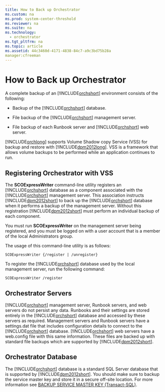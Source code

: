 ```yaml
---
title: How to Back up Orchestrator
ms.custom: na
ms.prod: system-center-threshold
ms.reviewer: na
ms.suite: na
ms.technology: 
  - orchestrator
ms.tgt_pltfrm: na
ms.topic: article
ms.assetid: 44c3460d-4171-4838-84c7-a9c3bd75b28a
manager:cfreeman
---
```

# How to Back up Orchestrator
A complete backup of an [!INCLUDE[orchshort](../../om/manage/includes/orchshort_md.md)] environment consists of the following:  
  
-   Backup of the [!INCLUDE[orchshort](../../om/manage/includes/orchshort_md.md)] database.  
  
-   File backup of the [!INCLUDE[orchshort](../../om/manage/includes/orchshort_md.md)] management server.  
  
-   File backup of each Runbook server and [!INCLUDE[orchshort](../../om/manage/includes/orchshort_md.md)] web server.  
  
[!INCLUDE[orchlong](../../orch/deploy/includes/orchlong_md.md)] supports Volume Shadow copy Service \(VSS\) for backup and restore with [!INCLUDE[dpm2012long](../../orch/manage/includes/dpm2012long_md.md)]. VSS is a framework that allows volume backups to be performed while an application continues to run.  
  
## Registering Orchestrator with VSS  
The **SCOExpressWriter** command\-line utility registers an [!INCLUDE[orchshort](../../om/manage/includes/orchshort_md.md)] database as a component associated with the [!INCLUDE[orchshort](../../om/manage/includes/orchshort_md.md)] management server. This association instructs [!INCLUDE[dpm2012short](../../orch/manage/includes/dpm2012short_md.md)] to back up the [!INCLUDE[orchshort](../../om/manage/includes/orchshort_md.md)] database when it performs a backup of the management server. Without this registration [!INCLUDE[dpm2012short](../../orch/manage/includes/dpm2012short_md.md)] must perform an individual backup of each component.  
  
You must run **SCOExpressWriter** on the management server being registered, and you must be logged on with a user account that is a member of the local Administrators group.  
  
The usage of this command\-line utility is as follows:  
  
`SCOExpressWriter {/register | /unregister}`  
  
To register the [!INCLUDE[orchshort](../../om/manage/includes/orchshort_md.md)] database used by the local management server, run the following command:  
  
`SCOExpressWriter /register`  
  
## Orchestrator Servers  
[!INCLUDE[orchshort](../../om/manage/includes/orchshort_md.md)] management server, Runbook servers, and web servers do not persist any data. Runbooks and their settings are stored entirely in the [!INCLUDE[orchshort](../../om/manage/includes/orchshort_md.md)] database and accessed by these servers as required. Management servers and Runbook servers have a settings.dat file that includes configuration details to connect to the [!INCLUDE[orchshort](../../om/manage/includes/orchshort_md.md)] database. [!INCLUDE[orchshort](../../om/manage/includes/orchshort_md.md)] web servers have a web.config file with this same information. These files are backed up with standard file backups which are supported by [!INCLUDE[dpm2012short](../../orch/manage/includes/dpm2012short_md.md)].  
  
## Orchestrator Database  
The [!INCLUDE[orchshort](../../om/manage/includes/orchshort_md.md)] database is a standard SQL Server database that is supported by [!INCLUDE[dpm2012short](../../orch/manage/includes/dpm2012short_md.md)]. You should make sure to backup the service master key and store it in a secure off\-site location. For more information see [BACKUP SERVICE MASTER KEY \(Transact\-SQL\)](http://go.microsoft.com/fwlink/?LinkID=243093).  
  
